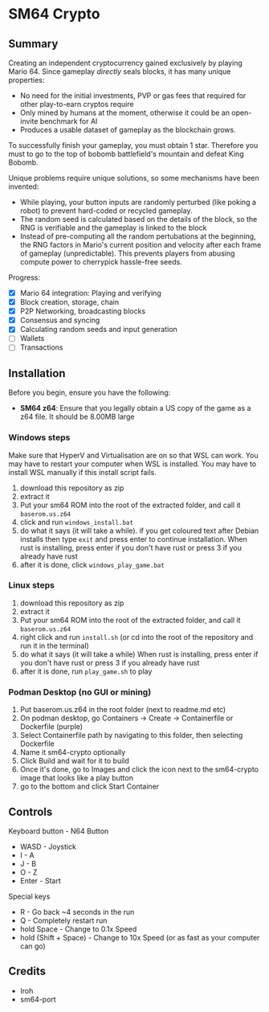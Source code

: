 # SM64 Crypto
## Summary
Creating an independent cryptocurrency gained exclusively by playing Mario 64. 
Since gameplay *directly* seals blocks, it has many unique properties: 
* No need for the initial investments, PVP or gas fees that required for other play-to-earn cryptos require
* Only mined by humans at the moment, otherwise it could be an open-invite benchmark for AI
* Produces a usable dataset of gameplay as the blockchain grows.

To successfully finish your gameplay, you must obtain 1 star. Therefore you must to go to the top of bobomb battlefield's mountain and defeat King Bobomb.

Unique problems require unique solutions, so some mechanisms have been invented:
* While playing, your button inputs are randomly perturbed (like poking a robot) to prevent hard-coded or recycled gameplay.
* The random seed is calculated based on the details of the block, so the RNG is verifiable and the gameplay is linked to the block
* Instead of pre-computing all the random pertubations at the beginning, the RNG factors in Mario's current position and velocity after each frame of gameplay (unpredictable). This prevents players from abusing compute power to cherrypick hassle-free seeds.

Progress:
- [x] Mario 64 integration: Playing and verifying
- [x] Block creation, storage, chain
- [x] P2P Networking, broadcasting blocks
- [x] Consensus and syncing
- [x] Calculating random seeds and input generation
- [ ] Wallets
- [ ] Transactions

## Installation
Before you begin, ensure you have the following:
- **SM64 z64**: Ensure that you legally obtain a US copy of the game as a z64 file. It should be 8.00MB large

### Windows steps
Make sure that HyperV and Virtualisation are on so that WSL can work. You may have to restart your computer when WSL is installed.
You may have to install WSL manually if this install script fails.

1. download this repository as zip
2. extract it
3. Put your sm64 ROM into the root of the extracted folder, and call it `baserom.us.z64`
4. click and run `windows_install.bat`
5. do what it says (it will take a while). if you get coloured text after Debian installs then type `exit` and press enter to continue installation.
  When rust is installing, press enter if you don't have rust or press 3 if you already have rust
6. after it is done, click `windows_play_game.bat`

### Linux steps
1. download this repository as zip
2. extract it
3. Put your sm64 ROM into the root of the extracted folder, and call it `baserom.us.z64`
4. right click and run `install.sh` (or cd into the root of the repository and run it in the terminal)
5. do what it says (it will take a while)
  When rust is installing, press enter if you don't have rust or press 3 if you already have rust
6. after it is done, run `play_game.sh` to play

### Podman Desktop (no GUI or mining)
1. Put baserom.us.z64 in the root folder (next to readme.md etc)
2. On podman desktop, go Containers -> Create -> Containerfile or Dockerfile (purple)
3. Select Containerfile path by navigating to this folder, then selecting Dockerfile
4. Name it sm64-crypto optionally
5. Click Build and wait for it to build
6. Once it's done, go to Images and click the icon next to the sm64-crypto image that looks like a play button
7. go to the bottom and click Start Container

## Controls
Keyboard button - N64 Button
* WASD - Joystick
* I - A
* J - B
* O - Z
* Enter - Start

Special keys
* R - Go back ~4 seconds in the run
* Q - Completely restart run
* hold Space - Change to 0.1x Speed
* hold (Shift + Space) - Change to 10x Speed (or as fast as your computer can go)


## Credits
* Iroh
* sm64-port
